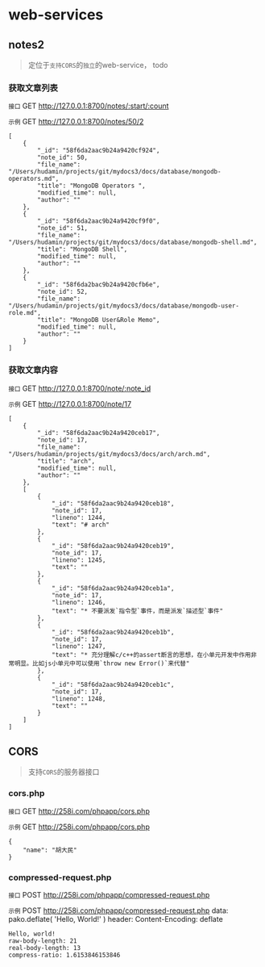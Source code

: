 # web-services

## notes2

> 定位于`支持CORS`的`独立`的web-service， todo

### 获取文章列表

`接口`
    GET http://127.0.0.1:8700/notes/:start/:count

`示例`
    GET http://127.0.0.1:8700/notes/50/2

    [
        {
            "_id": "58f6da2aac9b24a9420cf924",
            "note_id": 50,
            "file_name": "/Users/hudamin/projects/git/mydocs3/docs/database/mongodb-operators.md",
            "title": "MongoDB Operators ",
            "modified_time": null,
            "author": ""
        },
        {
            "_id": "58f6da2aac9b24a9420cf9f0",
            "note_id": 51,
            "file_name": "/Users/hudamin/projects/git/mydocs3/docs/database/mongodb-shell.md",
            "title": "MongoDB Shell",
            "modified_time": null,
            "author": ""
        },
        {
            "_id": "58f6da2bac9b24a9420cfb6e",
            "note_id": 52,
            "file_name": "/Users/hudamin/projects/git/mydocs3/docs/database/mongodb-user-role.md",
            "title": "MongoDB User&Role Memo",
            "modified_time": null,
            "author": ""
        }
    ]

### 获取文章内容

`接口`
    GET http://127.0.0.1:8700/note/:note_id

`示例`
    GET http://127.0.0.1:8700/note/17

    [
        {
            "_id": "58f6da2aac9b24a9420ceb17",
            "note_id": 17,
            "file_name": "/Users/hudamin/projects/git/mydocs3/docs/arch/arch.md",
            "title": "arch",
            "modified_time": null,
            "author": ""
        },
        [
            {
                "_id": "58f6da2aac9b24a9420ceb18",
                "note_id": 17,
                "lineno": 1244,
                "text": "# arch"
            },
            {
                "_id": "58f6da2aac9b24a9420ceb19",
                "note_id": 17,
                "lineno": 1245,
                "text": ""
            },
            {
                "_id": "58f6da2aac9b24a9420ceb1a",
                "note_id": 17,
                "lineno": 1246,
                "text": "* 不要派发`指令型`事件，而是派发`描述型`事件"
            },
            {
                "_id": "58f6da2aac9b24a9420ceb1b",
                "note_id": 17,
                "lineno": 1247,
                "text": "* 充分理解c/c++的assert断言的思想，在小单元开发中作用非常明显。比如js小单元中可以使用`throw new Error()`来代替"
            },
            {
                "_id": "58f6da2aac9b24a9420ceb1c",
                "note_id": 17,
                "lineno": 1248,
                "text": ""
            }
        ]
    ]






## CORS
> 支持`CORS`的服务器接口

### cors.php

`接口`
    GET http://258i.com/phpapp/cors.php 

`示例`
    GET http://258i.com/phpapp/cors.php 

    {
        "name": "胡大民"
    }

### compressed-request.php

`接口`
    POST http://258i.com/phpapp/compressed-request.php

`示例`
    POST http://258i.com/phpapp/compressed-request.php
    data: pako.deflate( 'Hello, World!' )
    header: Content-Encoding: deflate

    Hello, world!
    raw-body-length: 21
    real-body-length: 13
    compress-ratio: 1.6153846153846



